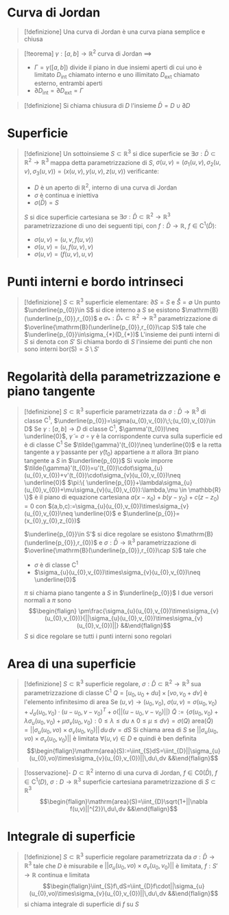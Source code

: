 # Curva di Jordan
> [!definizione]
> Una curva di Jordan è una curva piana semplice e chiusa

> [!teorema]
> $\gamma:[a,b]\to \mathbb{R}^{2}$ curva di Jordan $\implies$
> - $\Gamma=\gamma([a,b])$ divide il piano in due insiemi aperti di cui uno è limitato $D_{\mathrm{int}}$ chiamato interno e uno illimitato $D_{\mathrm{ext}}$ chiamato esterno, entrambi aperti
> - $\partial D_{\mathrm{int}}=\partial D_{\mathrm{ext}}=\Gamma$

> [!definizione]
> Si chiama chiusura di $D$ l'insieme $\bar{D}=D\cup \partial D$

# Superficie
> [!definizione]
> Un sottoinsieme $S\subset \mathbb{R}^{3}$ si dice superficie se $\exists\sigma:\bar{D}\subset \mathbb{R}^{2}\to \mathbb{R}^{3}$ mappa detta parametrizzazione di $S$, $\sigma(u,v)=(\sigma_{1}(u,v),\sigma_{2}(u,v),\sigma_{3}(u,v))=(x(u,v),y(u,v),z(u,v))$ verificante:
> - $D$ è un aperto di $\mathbb{R}^{2}$, interno di una curva di Jordan
> - $\sigma$ è continua e iniettiva
> - $\sigma(\bar{D})=S$
> 
> $S$ si dice superficie cartesiana se $\exists\sigma:\bar{D}\subset \mathbb{R}^{2}\to \mathbb{R}^{3}$ parametrizzazione di uno dei seguenti tipi, con $f:\bar{D}\to \mathbb{R}$, $f\in \mathrm{C}^{1}(\bar{D})$:
> - $\sigma(u,v)=(u,v,f(u,v))$
> - $\sigma(u,v)=(u,f(u,v),v)$
> - $\sigma(u,v)=(f(u,v),u,v)$
<div class="page-break" style="page-break-before: always;"></div>

# Punti interni e bordo intrinseci
> [!definizione]
> $S\subset \mathbb{R}^{3}$ superficie elementare: $\partial S=S$ e $\mathring{S}=\emptyset$
> Un punto $\underline{p_{0}}\in S$ si dice interno a $S$ se esistono $\mathrm{B}(\underline{p_{0}},r_{0})$ e $\sigma_{*}:\bar{D}_{*}\subset \mathbb{R}^{2}\to \mathbb{R}^{3}$ parametrizzazione di $\overline{\mathrm{B}(\underline{p_{0}},r_{0})\cap S}$ tale che $\underline{p_{0}}\in\sigma_{*}(D_{*})$
> L'insieme dei punti interni di $S$ si denota con $S'$
> Si chiama bordo di $S$ l'insieme dei punti che non sono interni $\mathrm{bor(S)}=S\setminus S'$

# Regolarità della parametrizzazione e piano tangente
> [!definizione]
> $S\subset \mathbb{R}^{3}$ superficie parametrizzata da $\sigma:\bar{D}\to \mathbb{R}^{3}$ di classe $\mathrm{C}^{1}$, $\underline{p_{0}}=\sigma(u_{0},v_{0})\;\;(u_{0},v_{0})\in D$
> Se $\gamma:[a,b]\to D$ di classe $\mathrm{C}^{1}$, $\gamma'(t_{0})\neq \underline{0}$, $\tilde{\gamma}=\sigma\circ \gamma$ è la corrispondente curva sulla superficie ed è di classe $\mathrm{C^{1}}$
> Se $\tilde{\gamma}'(t_{0})\neq \underline{0}$ e la retta tangente a $\tilde{\gamma}$ passante per $\tilde{\gamma}(t_{0})$ appartiene a $\pi$ allora $\exists \pi$ piano tangente a $S$ in $\underline{p_{0}}$
> Si vuole imporre $\tilde{\gamma}'(t_{0})=u'(t_{0})\cdot\sigma_{u}(u_{0},v_{0})+v'(t_{0})\cdot\sigma_{v}(u_{0},v_{0})\neq \underline{0}$
> $\pi:\{ \underline{p_{0}}+\lambda\sigma_{u}(u_{0},v_{0})+\mu\sigma_{v}(u_{0},v_{0}):\lambda,\mu \in \mathbb{R} \}$ è il piano di equazione cartesiana $a(x-x_{0})+b(y-y_{0})+c(z-z_{0})=0$ con $(a,b,c):=\sigma_{u}(u_{0},v_{0})\times\sigma_{v}(u_{0},v_{0})\neq \underline{0}$ e $\underline{p_{0}}=(x_{0},y_{0},z_{0})$
> 
> $\underline{p_{0}}\in S'$ si dice regolare se esistono $\mathrm{B}(\underline{p_{0}},r_{0})$ e $\sigma:\bar{D}\to \mathbb{R}^{3}$ parametrizzazione di $\overline{\mathrm{B}(\underline{p_{0}},r_{0})\cap S}$ tale che
> - $\sigma$ è di classe $\mathrm{C}^{1}$
> - $\sigma_{u}(u_{0},v_{0})\times\sigma_{v}(u_{0},v_{0})\neq \underline{0}$
> 
> $\pi$ si chiama piano tangente a $S$ in $\underline{p_{0}}$
> I due versori normali a $\pi$ sono $$\begin{flalign} \pm\frac{\sigma_{u}(u_{0},v_{0})\times\sigma_{v}(u_{0},v_{0})}{||\sigma_{u}(u_{0},v_{0})\times\sigma_{v}(u_{0},v_{0})||} &&\end{flalign}$$
> $S$ si dice regolare se tutti i punti interni sono regolari
<div class="page-break" style="page-break-before: always;"></div>

# Area di una superficie
> [!definizione]
> $S\subset \mathbb{R}^{3}$ superficie regolare, $\sigma:\bar{D}\subset \mathbb{R}^{2}\to \mathbb{R}^{3}$ sua parametrizzazione di classe $\mathrm{C}^{1}$
> $Q=[u_{0},u_{0}+du]\times[vo,v_{0}+dv]$ è l'elemento infinitesimo di area
> Se $(u,v)\to(u_{0},v_{0})$, $\sigma(u,v)=\sigma(u_{0},v_{0})+J_{\sigma}(u_{0},v_{0})\cdot(u-u_{0},v-v_{0})^{T}+o(||(u-u_{0},v-v_{0})||)$
> $\tilde{Q}:=\{ \sigma(u_{0},v_{0})+\lambda\sigma_{u}(u_{0},v_{0})+\mu\sigma_{v}(u_{0},v_{0}):0\leq\lambda\leq du\land0\leq \mu\leq dv \}=\sigma(Q)$
> $\mathrm{area}(\tilde{Q})=||\sigma_{u}(u_{0},vo)\times\sigma_{v}(u_{0},v_{0})||\,du\,dv=dS$
> Si chiama area di $S$ se $||\sigma_{u}(u_{0},vo)\times\sigma_{v}(u_{0},v_{0})||$ è limitata $\forall(u,v)\in D$ e quindi è ben definita
> $$\begin{flalign}\mathrm{area}(S):=\iint_{S}dS=\iint_{D}||\sigma_{u}(u_{0},vo)\times\sigma_{v}(u_{0},v_{0})||\,du\,dv &&\end{flalign}$$

> [!osservazione]-
> $D\subset \mathbb{R}^{2}$ interno di una curva di Jordan, $f\in \mathrm{C}\mathrm{0}(\bar{D})$, $f\in \mathrm{C}^{1}(D)$, $\sigma:D\to \mathbb{R}^{3}$ superficie cartesiana parametrizzazione di $S\subset \mathbb{R}^{3}$
> $$\begin{flalign}\mathrm{area}(S)=\iint_{D}\sqrt{1+||\nabla f(u,v)||^{2}}\,du\,dv &&\end{flalign}$$

# Integrale di superficie
> [!definizione]
> $S\subset \mathbb{R}^{3}$ superficie regolare parametrizzata da $\sigma:\bar{D}\to \mathbb{R}^{3}$ tale che $D$ è misurabile e $||\sigma_{u}(u_{0},vo)\times\sigma_{v}(u_{0},v_{0})||$ è limitata, $f:S'\to \mathbb{R}$ continua e limitata
> $$\begin{flalign}\iint_{S}f\,dS=\iint_{D}f\cdot||\sigma_{u}(u_{0},vo)\times\sigma_{v}(u_{0},v_{0})||\,du\,dv &&\end{flalign}$$
> si chiama integrale di superficie di $f$ su $S$
